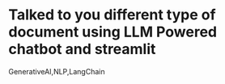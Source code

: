 # Talked to you different type of document using LLM Powered chatbot and streamlit
GenerativeAI,NLP,LangChain
